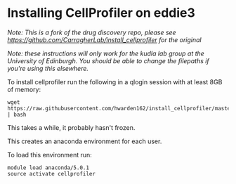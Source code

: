 # Installing CellProfiler on eddie3

*Note: This is a fork of the drug discovery repo, please see https://github.com/CarragherLab/install_cellprofiler for the original*

*Note: these instructions will only work for the kudla lab group at the
University of Edinburgh. You should be able to change the filepaths if you're
using this elsewhere.*

To install cellprofiler run the following in a qlogin session with at least 8GB
of memory:
```shell
wget https://raw.githubusercontent.com/hwarden162/install_cellprofiler/master/install_new_cellprofiler.sh | bash
```

This takes a while, it probably hasn't frozen.

This creates an anaconda environment for each user.

To load this environment run:
```shell
module load anaconda/5.0.1
source activate cellprofiler
```
